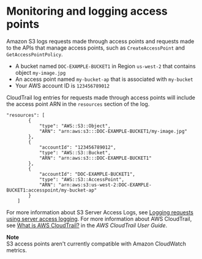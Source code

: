 # Monitoring and logging access points<a name="access-points-monitoring-logging"></a>

Amazon S3 logs requests made through access points and requests made to the APIs that manage access points, such as `CreateAccessPoint` and `GetAccessPointPolicy`\.
+ A bucket named `DOC-EXAMPLE-BUCKET1` in Region `us-west-2` that contains object `my-image.jpg`
+ An access point named `my-bucket-ap` that is associated with `my-bucket`
+ Your AWS account ID is `123456789012`

CloudTrail log entries for requests made through access points will include the access point ARN in the `resources` section of the log\.

```
"resources": [
        {
            "type": "AWS::S3::Object",
            "ARN": "arn:aws:s3:::DOC-EXAMPLE-BUCKET1/my-image.jpg"
        },
        {
            "accountId": "123456789012",
            "type": "AWS::S3::Bucket",
            "ARN": "arn:aws:s3:::DOC-EXAMPLE-BUCKET1"
        },
        {
            "accountId": "DOC-EXAMPLE-BUCKET1",
            "type": "AWS::S3::AccessPoint",
            "ARN": "arn:aws:s3:us-west-2:DOC-EXAMPLE-BUCKET1:accesspoint/my-bucket-ap"
        }
    ]
```

For more information about S3 Server Access Logs, see [Logging requests using server access logging](ServerLogs.md)\. For more information about AWS CloudTrail, see [What is AWS CloudTrail?](https://docs.aws.amazon.com/awscloudtrail/latest/userguide/cloudtrail-user-guide.html) in the *AWS CloudTrail User Guide*\.

**Note**  
S3 access points aren't currently compatible with Amazon CloudWatch metrics\.
